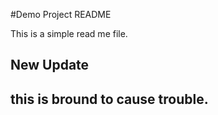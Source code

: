 #Demo Project README

This is a simple read me file. 

## New Update



## this is bround to cause trouble.